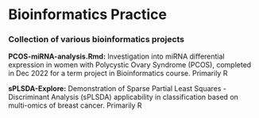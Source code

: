 # Bioinformatics Practice
### Collection of various bioinformatics projects

__PCOS-miRNA-analysis.Rmd:__ Investigation into miRNA differential expression in women with Polycystic Ovary Syndrome (PCOS), completed in Dec 2022 for a term project in Bioinformatics course. Primarily R

__sPLSDA-Explore:__ Demonstration of Sparse Partial Least Squares - Discriminant Analysis (sPLSDA) applicability in classification based on multi-omics of breast cancer. Primarily R


